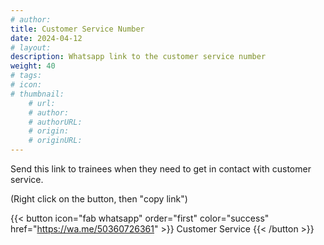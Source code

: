 ```yaml
---
# author: 
title: Customer Service Number
date: 2024-04-12
# layout: 
description: Whatsapp link to the customer service number
weight: 40
# tags: 
# icon: 
# thumbnail: 
    # url: 
    # author: 
    # authorURL: 
    # origin: 
    # originURL: 
---
```


Send this link to trainees when they need to get in contact with customer service.

(Right click on the button, then "copy link")

{{< button icon="fab whatsapp" order="first" color="success" href="https://wa.me/50360726361" >}}
    Customer Service
{{< /button >}}
